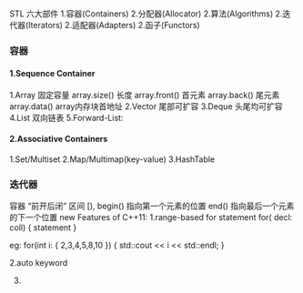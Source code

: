 <!-- 内容来源于 侯捷标准库STL 视频教程 -->
##
STL 六大部件
1.容器(Containers)
2.分配器(Allocator)
2.算法(Algorithms)
2.迭代器(Iterators)
2.适配器(Adapters)
2.函子(Functors)

### 容器
#### 1.Sequence Container
1.Array 固定容量
  array.size() 长度
  array.front() 首元素
  array.back() 尾元素
  array.data() array内存块首地址
2.Vector 尾部可扩容
3.Deque 头尾均可扩容
4.List 双向链表
5.Forward-List:

#### 2.Associative Containers
1.Set/Multiset
2.Map/Multimap(key-value)
3.HashTable 

### 迭代器
容器 “前开后闭” 区间 [), begin() 指向第一个元素的位置 end() 指向最后一个元素的下一个位置
new Features of C++11:
1.range-based for statement
for( decl: coll) {
  statement
}

eg:
for(int i: { 2,3,4,5,8,10 }) {
  std::cout << i << std::endl;
}

2.auto keyword

3.


